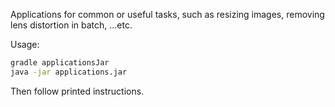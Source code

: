 Applications for common or useful tasks, such as resizing images, removing lens distortion in batch, ...etc.

Usage:

```bash
gradle applicationsJar
java -jar applications.jar
```

Then follow printed instructions.
